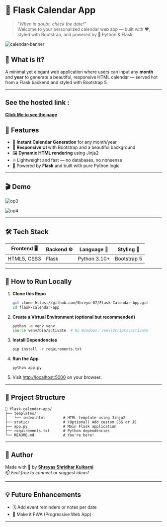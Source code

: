 # 📅 Flask Calendar App

> *"When in doubt, check the date!"*  
> Welcome to your personalized calendar web app — built with ❤️, styled with Bootstrap, and powered by 🐍 Python & Flask.

![calendar-banner](https://media.istockphoto.com/id/886511790/vector/turquoise-background-with-gears.jpg?s=612x612&w=0&k=20&c=tjBy2ei5L815x36kPC4aIPmcilYl6nYv7JQD-fd3LwY=)

## 🧠 What is it?
A minimal yet elegant web application where users can input any **month** and **year** to generate a beautiful, responsive HTML calendar — served hot from a Flask backend and styled with Bootstrap 5.

---

## See the hosted link : 

[**Click Me to see the page**](https://flask-calendar-app.onrender.com)

## 🚀 Features
- 📆 **Instant Calendar Generation** for any month/year
- 💅 **Responsive UI** with Bootstrap and a beautiful background
- 🖼️ **Dynamic HTML rendering** using Jinja2
- 🔥 Lightweight and fast — no databases, no nonsense
- 🐍 Powered by **Flask** and built with pure Python logic

---

## 🎬 Demo
![op3](https://github.com/user-attachments/assets/bdcdde95-6a69-4735-b0f9-093c35ce431c)

![op4](https://github.com/user-attachments/assets/b0c2e2a5-21ad-478e-a53d-3cd794c4be89)


---

## 🛠️ Tech Stack

| Frontend 🖥️ | Backend ⚙️ | Language 🐍 | Styling 🎨 |
|-------------|-------------|-------------|-------------|
| HTML5, CSS3 | Flask        | Python 3.10+ | Bootstrap 5 |

---

## 🔧 How to Run Locally

1. **Clone this Repo**  
   ```bash
   git clone https://github.com/Shreyu-07/Flask-Calendar-App.git
   cd flask-calendar-app
   ```

2. **Create a Virtual Environment (optional but recommended)**  
   ```bash
   python -m venv venv
   source venv/bin/activate  # On Windows: venv\Scripts\activate
   ```

3. **Install Dependencies**  
   ```bash
   pip install -r requirements.txt
   ```

4. **Run the App**  
   ```bash
   python app.py
   ```

5. Visit [http://localhost:5000](http://localhost:5000) on your browser.

---

## 📁 Project Structure

```
📅 flask-calendar-app/
├── templates/
│   └── index.html        # HTML template using Jinja2
├── static/               # (Optional) Add custom CSS or JS
├── app.py                # Main Flask application
├── requirements.txt      # Python dependencies
└── README.md             # You're here!
```

---

## 🙌 Author

Made with 💙 by [**Shreyas Shridhar Kulkarni**](https://github.com/Shreyu-07)  
📫 *Feel free to connect or suggest ideas!*

---

## 💡 Future Enhancements

- 🗓️ Add event reminders or notes per date
- 📱 Make it PWA (Progressive Web App)
---
